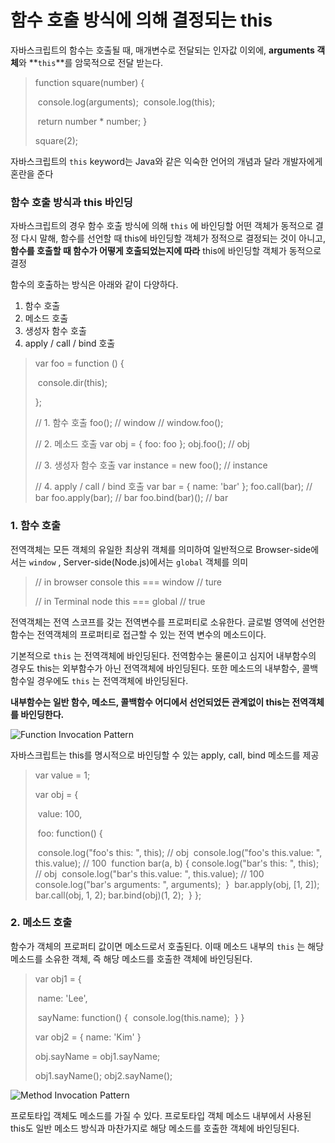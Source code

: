 # 함수 호출 방식에 의해 결정되는 this

자바스크립트의 함수는 호출될 때, 매개변수로 전달되는 인자값 이외에, **arguments 객체**와 **`this`**를 암묵적으로 전달 받는다.

> function square(number) {
>
> ​	console.log(arguments);
> ​	console.log(this);
>
> ​	return number * number;
> }
>
> square(2);

자바스크립트의 `this` keyword는 Java와 같은 익숙한 언어의 개념과 달라 개발자에게 혼란을 준다



### 함수 호출 방식과 this 바인딩

자바스크립트의 경우 함수 호출 방식에 의해 `this` 에 바인딩할 어떤 객체가 동적으로 결정 다시 말해, 함수를 선언할 때 this에 바인딩할 객체가 정적으로 결정되는 것이 아니고,  **함수를 호출할 때 함수가 어떻게 호출되었는지에 따라** this에 바인딩할 객체가 동적으로 결정

함수의 호출하는 방식은 아래와 같이 다양하다.

1. 함수 호출
2. 메소드 호출
3. 생성자 함수 호출
4. apply / call / bind 호출

> var foo = function () {
>
> ​	console.dir(this);
>
> };
>
> // 1. 함수 호출
> foo();		// window
> // window.foo();
>
> // 2. 메소드 호출
> var obj = { foo: foo };
> obj.foo();		// obj
>
> // 3. 생성자 함수 호출
> var instance = new foo();		// instance
>
> // 4. apply / call / bind 호출
> var bar = { name: 'bar' };
> foo.call(bar);			 // bar
> foo.apply(bar);		 // bar
> foo.bind(bar)();	    // bar



### 1. 함수 호출

전역객체는 모든 객체의 유일한 최상위 객체를 의미하여 일반적으로 Browser-side에서는 `window` , Server-side(Node.js)에서는 `global` 객체를 의미

> // in browser console
> this === window		   // ture
>
> // in Terminal
> node
> this === global 			// true

전역객체는 전역 스코프를 갖는 전역변수를 프로퍼티로 소유한다. 글로벌 영역에 선언한 함수는 전역객체의 프로퍼티로 접근할 수 있는 전역 변수의 메소드이다.

기본적으로 `this` 는 전역객체에 바인딩된다. 전역함수는 물론이고 심지어 내부함수의 경우도  this는 외부함수가 아닌 전역객체에 바인딩된다. 또한 메소드의 내부함수, 콜백함수일 경우에도 `this` 는 전역객체에 바인딩된다.

**내부함수는 일반 함수, 메소드, 콜백함수 어디에서 선언되었든 관계없이 this는 전역객체를 바인딩한다.** 

![Function Invocation Pattern](https://poiemaweb.com/img/Function_Invocation_Pattern.png)

자바스크립트는 this를 명시적으로 바인딩할 수 있는 apply, call, bind 메소드를 제공

> var value = 1;
>
> var obj = {
>
> ​	value: 100,
>
> ​	foo: function() {
>
> ​		console.log("foo's this: ", this);		// obj
> ​		console.log("foo's this.value:  ", this.value);		// 100
> ​		function bar(a, b) {
> ​			console.log("bar's this:  ", this);		// obj
> ​			console.log("bar's this.value:  ", this.value);		// 100
> ​			console.log("bar's arguments:  ", arguments);
> ​		}
> ​		bar.apply(obj, [1, 2]);
> ​		bar.call(obj, 1, 2);
> ​		bar.bind(obj)(1, 2);
> ​	}
> };



### 2. 메소드 호출

함수가 객체의 프로퍼티 값이면 메소드로서 호출된다. 이때 메소드 내부의 `this` 는 해당 메소드를 소유한 객체, 즉 해당 메소드를 호출한 객체에 바인딩된다.

> var obj1 = {
>
> ​	name: 'Lee',
>
> ​	sayName: function() {
> ​		console.log(this.name);
> ​	}
> }
>
> var obj2 = {
> 	name: 'Kim'
> }
>
> obj.sayName = obj1.sayName;
>
> obj1.sayName();
> obj2.sayName();

![Method Invocation Pattern](https://poiemaweb.com/img/Method_Invocation_Pattern.png)

프로토타입 객체도 메소드를 가질 수 있다. 프로토타입 객체 메소드 내부에서 사용된 this도 일반 메소드 방식과 마찬가지로 해당 메소드를 호출한 객체에 바인딩된다.

